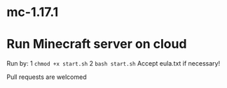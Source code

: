 # mc-1.17.1
# Run Minecraft server on cloud

Run by: 
1 `chmod +x start.sh`
2 `bash start.sh`
Accept eula.txt if necessary!


Pull requests are welcomed
